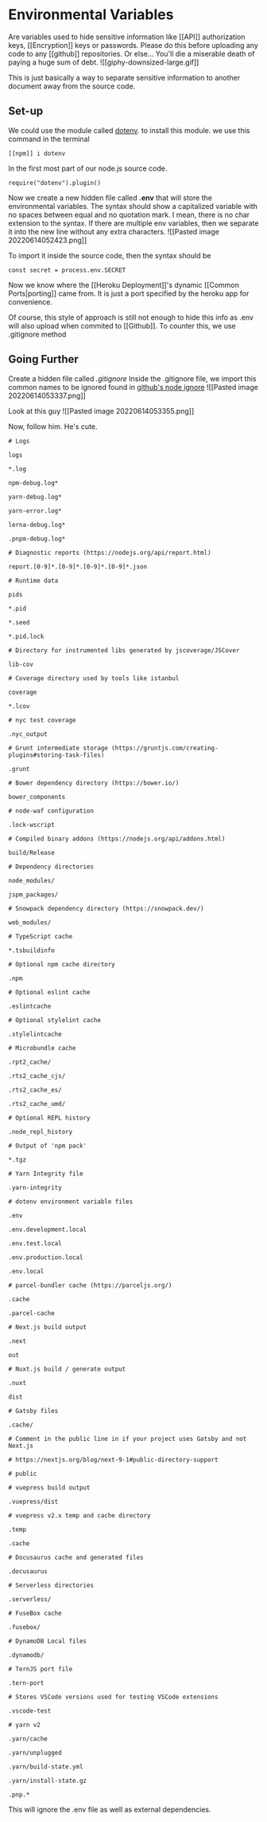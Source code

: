 # Environmental Variables
Are variables used to hide sensitive information like [[API]] authorization keys, [[Encryption]] keys or passwords. Please do this before uploading any code to any [[github]] repositories. Or else... You'll die a miserable death of paying a huge sum of debt. ![[giphy-downsized-large.gif]]


This is just basically a way to separate sensitive information to another document away from the source code. 

## Set-up
We could use the module called [dotenv](https://www.npmjs.com/package/dotenv). to install this module. we use this command in the terminal
```
[[npm]] i dotenv
```

In the first most part of our node.js source code. 
```
require("dotenv").plugin()
```

Now we create a new hidden file called **.env** that will store the environmental variables. The syntax should show a capitalized variable with no spaces between equal and no quotation mark. I mean, there is no char extension to the syntax. If there are multiple env variables, then we separate it into the new line without any extra characters.
![[Pasted image 20220614052423.png]]

To import it inside the source code, then the syntax should be

```
const secret = process.env.SECRET
```

Now we know where the [[Heroku Deployment]]'s dynamic [[Common Ports|porting]] came from. It is just a port specified by the heroku app for convenience.

Of course, this style of approach is still not enough to hide this info as .env will also upload when commited to [[Github]]. To counter this, we use .gitignore method

## Going Further
Create a hidden file called *.gitignore*
Inside the .gitignore file, we import this common names to be ignored found in [github's node ignore](https://github.com/github/gitignore/blob/main/Node.gitignore)
![[Pasted image 20220614053337.png]]

Look at this guy
![[Pasted image 20220614053355.png]]

Now, follow him. He's cute. 

```
# Logs

logs

*.log

npm-debug.log*

yarn-debug.log*

yarn-error.log*

lerna-debug.log*

.pnpm-debug.log*

# Diagnostic reports (https://nodejs.org/api/report.html)

report.[0-9]*.[0-9]*.[0-9]*.[0-9]*.json

# Runtime data

pids

*.pid

*.seed

*.pid.lock

# Directory for instrumented libs generated by jscoverage/JSCover

lib-cov

# Coverage directory used by tools like istanbul

coverage

*.lcov

# nyc test coverage

.nyc_output

# Grunt intermediate storage (https://gruntjs.com/creating-plugins#storing-task-files)

.grunt

# Bower dependency directory (https://bower.io/)

bower_components

# node-waf configuration

.lock-wscript

# Compiled binary addons (https://nodejs.org/api/addons.html)

build/Release

# Dependency directories

node_modules/

jspm_packages/

# Snowpack dependency directory (https://snowpack.dev/)

web_modules/

# TypeScript cache

*.tsbuildinfo

# Optional npm cache directory

.npm

# Optional eslint cache

.eslintcache

# Optional stylelint cache

.stylelintcache

# Microbundle cache

.rpt2_cache/

.rts2_cache_cjs/

.rts2_cache_es/

.rts2_cache_umd/

# Optional REPL history

.node_repl_history

# Output of 'npm pack'

*.tgz

# Yarn Integrity file

.yarn-integrity

# dotenv environment variable files

.env

.env.development.local

.env.test.local

.env.production.local

.env.local

# parcel-bundler cache (https://parceljs.org/)

.cache

.parcel-cache

# Next.js build output

.next

out

# Nuxt.js build / generate output

.nuxt

dist

# Gatsby files

.cache/

# Comment in the public line in if your project uses Gatsby and not Next.js

# https://nextjs.org/blog/next-9-1#public-directory-support

# public

# vuepress build output

.vuepress/dist

# vuepress v2.x temp and cache directory

.temp

.cache

# Docusaurus cache and generated files

.docusaurus

# Serverless directories

.serverless/

# FuseBox cache

.fusebox/

# DynamoDB Local files

.dynamodb/

# TernJS port file

.tern-port

# Stores VSCode versions used for testing VSCode extensions

.vscode-test

# yarn v2

.yarn/cache

.yarn/unplugged

.yarn/build-state.yml

.yarn/install-state.gz

.pnp.*
```

This will ignore the .env file as well as external dependencies. 




